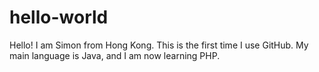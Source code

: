 # hello-world
Hello! I am Simon from Hong Kong. This is the first time I use GitHub. My main language is Java, and I am now learning PHP.
